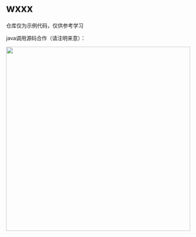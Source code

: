 # wxxx

仓库仅为示例代码，仅供参考学习

java调用源码合作（请注明来意）：

<img src="https://buckettest-file2.oss-cn-shanghai.aliyuncs.com/WechatIMG56.jpeg" width="500" height="500" />
